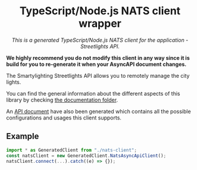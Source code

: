 
<h1 align="center">TypeScript/Node.js NATS client wrapper</h1>
<p align="center">
  <em>This is a generated TypeScript/Node.js NATS client for the application - Streetlights API.</em>
</p>

**We highly recommend you do not modify this client in any way since it is build for you to re-generate it when your AsyncAPI document changes.** 

The Smartylighting Streetlights API allows you
to remotely manage the city lights.


You can find the general information about the different aspects of this library by checking [the documentation folder](./docs/general.md).

An [API document](./API.md) have also been generated which contains all the possible configurations and usages this client supports.

## Example
```ts
import * as GeneratedClient from "./nats-client";
const natsClient = new GeneratedClient.NatsAsyncApiClient();
natsClient.connect(...).catch((e) => {});
```


    